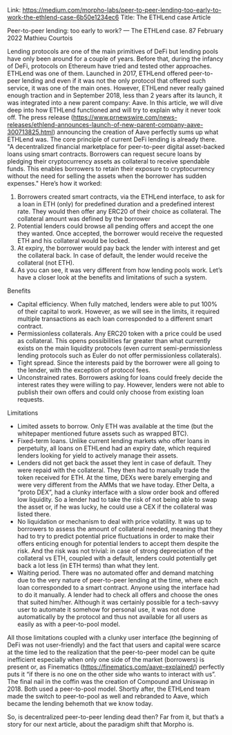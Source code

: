 Link: https://medium.com/morpho-labs/peer-to-peer-lending-too-early-to-work-the-ethlend-case-6b50e1234ec6
Title: The ETHLend case Article

Peer-to-peer lending: too early to work? — The ETHLend case.
87 February 2022
Mathieu Courtois

Lending protocols are one of the main primitives of DeFi but lending pools have only been around for a couple of years. Before that, during the infancy of DeFi, protocols on Ethereum have tried and tested other approaches. ETHLend was one of them.
Launched in 2017, ETHLend offered peer-to-peer lending and even if it was not the only protocol that offered such service, it was one of the main ones. However, ETHLend never really gained enough traction and in September 2018, less than 2 years after its launch, it was integrated into a new parent company: Aave.
In this article, we will dive deep into how ETHLend functioned and will try to explain why it never took off.
The press release (https://www.prnewswire.com/news-releases/ethlend-announces-launch-of-new-parent-company-aave-300713825.html) announcing the creation of Aave perfectly sums up what ETHLend was. The core principle of current DeFi lending is already there.
"A decentralized financial marketplace for peer-to-peer digital asset-backed loans using smart contracts. Borrowers can request secure loans by pledging their cryptocurrency assets as collateral to receive spendable funds. This enables borrowers to retain their exposure to cryptocurrency without the need for selling the assets when the borrower has sudden expenses."
Here’s how it worked:

1. Borrowers created smart contracts, via the ETHLend interface, to ask for a loan in ETH (only) for predefined duration and a predefined interest rate. They would then offer any ERC20 of their choice as collateral. The collateral amount was defined by the borrower
2. Potential lenders could browse all pending offers and accept the one they wanted. Once accepted, the borrower would receive the requested ETH and his collateral would be locked.
3. At expiry, the borrower would pay back the lender with interest and get the collateral back. In case of default, the lender would receive the collateral (not ETH).
4. As you can see, it was very different from how lending pools work. Let’s have a closer look at the benefits and limitations of such a system.

Benefits

- Capital efficiency. When fully matched, lenders were able to put 100% of their capital to work. However, as we will see in the limits, it required multiple transactions as each loan corresponded to a different smart contract.
- Permissionless collaterals. Any ERC20 token with a price could be used as collateral. This opens possibilities far greater than what currently exists on the main liquidity protocols (even current semi-permissionless lending protocols such as Euler do not offer permissionless collaterals).
- Tight spread. Since the interests paid by the borrower were all going to the lender, with the exception of protocol fees.
- Unconstrained rates. Borrowers asking for loans could freely decide the interest rates they were willing to pay. However, lenders were not able to publish their own offers and could only choose from existing loan requests.

Limitations

- Limited assets to borrow. Only ETH was available at the time (but the whitepaper mentioned future assets such as wrapped BTC).
- Fixed-term loans. Unlike current lending markets who offer loans in perpetuity, all loans on ETHLend had an expiry date, which required lenders looking for yield to actively manage their assets.
- Lenders did not get back the asset they lent in case of default. They were repaid with the collateral. They then had to manually trade the token received for ETH. At the time, DEXs were barely emerging and were very different from the AMMs that we have today. Ether Delta, a “proto DEX”, had a clunky interface with a slow order book and offered low liquidity. So a lender had to take the risk of not being able to swap the asset or, if he was lucky, he could use a CEX if the collateral was listed there.
- No liquidation or mechanism to deal with price volatility. It was up to borrowers to assess the amount of collateral needed, meaning that they had to try to predict potential price fluctuations in order to make their offers enticing enough for potential lenders to accept them despite the risk. And the risk was not trivial: in case of strong depreciation of the collateral vs ETH, coupled with a default, lenders could potentially get back a lot less (in ETH terms) than what they lent.
- Waiting period. There was no automated offer and demand matching due to the very nature of peer-to-peer lending at the time, where each loan corresponded to a smart contract. Anyone using the interface had to do it manually. A lender had to check all offers and choose the ones that suited him/her. Although it was certainly possible for a tech-savvy user to automate it somehow for personal use, it was not done automatically by the protocol and thus not available for all users as easily as with a peer-to-pool model.

All those limitations coupled with a clunky user interface (the beginning of DeFi was not user-friendly) and the fact that users and capital were scarce at the time led to the realization that the peer-to-peer model can be quite inefficient especially when only one side of the market (borrowers) is present or, as Finematics (https://finematics.com/aave-explained/) perfectly puts it “if there is no one on the other side who wants to interact with us”.
The final nail in the coffin was the creation of Compound and Uniswap in 2018. Both used a peer-to-pool model. Shortly after, the ETHLend team made the switch to peer-to-pool as well and rebranded to Aave, which became the lending behemoth that we know today.

So, is decentralized peer-to-peer lending dead then? Far from it, but that’s a story for our next article, about the paradigm shift that Morpho is.
